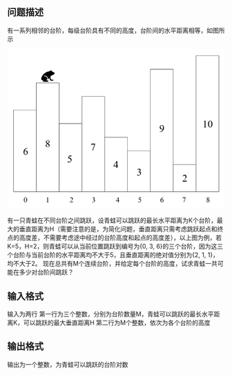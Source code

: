 ## 问题描述

有一系列相邻的台阶，每级台阶具有不同的高度，台阶间的水平距离相等，如图所示

![](images/OJ6.png)

有一只青蛙在不同台阶之间跳跃，设青蛙可以跳跃的最长水平距离为K个台阶，最大的垂直距离为H（需要注意的是，为简化问题，垂直距离只需考虑跳跃起点和终点的高度差，不需要考虑途中经过的台阶高度和起点的高度差），以上图为例，若K=5，H=2，则青蛙可以从当前位置跳跃到编号为{0, 3, 6}的三个台阶，因为这三个台阶与当前台阶的水平距离均不大于5，且垂直距离的绝对值分别为{2, 1, 1}，均不大于2。
现在总共有M个连续台阶，并给定每个台阶的高度，试求青蛙一共可能在多少对台阶间跳跃？

## 输入格式

输入为两行
第一行为三个整数，分别为台阶数量M，青蛙可以跳跃的最长水平距离K，可以跳跃的最大垂直距离H
第二行为M个整数，依次为各个台阶的高度

## 输出格式
输出为一个整数，为青蛙可以跳跃的台阶对数